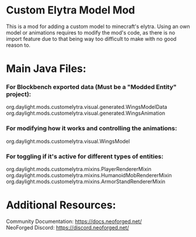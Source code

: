 
Custom Elytra Model Mod
=======

This is a mod for adding a custom model to minecraft's elytra. Using an own model or animations requires to modify the mod's code, as there is no import feature due to that being way too difficult to make with no good reason to.

Main Java Files:
============

### For Blockbench exported data (Must be a "Modded Entity" project):  
org.daylight.mods.customelytra.visual.generated.WingsModelData
org.daylight.mods.customelytra.visual.generated.WingsAnimation


### For modifying how it works and controlling the animations:  
org.daylight.mods.customelytra.visual.WingsModel
  
  
### For toggling if it's active for different types of entities:
org.daylight.mods.customelytra.mixins.PlayerRendererMixin
org.daylight.mods.customelytra.mixins.HumanoidMobRendererMixin
org.daylight.mods.customelytra.mixins.ArmorStandRendererMixin

Additional Resources: 
==========
Community Documentation: https://docs.neoforged.net/  
NeoForged Discord: https://discord.neoforged.net/

